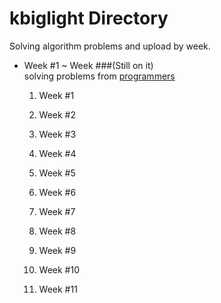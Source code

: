 # kbiglight Directory

Solving algorithm problems and upload by week.

- Week #1 ~ Week ###(Still on it)  
solving problems from [programmers](programmers.co.kr "go to programmers")  
    1. Week #1 
        
    1. Week #2

    1. Week #3
    
    1. Week #4
    
    1. Week #5
    
    1. Week #6
    
    1. Week #7
    
    1. Week #8
    
    1. Week #9
    
    1. Week #10
    
    1. Week #11